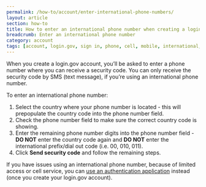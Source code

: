 ```yaml
---
permalink: /how-to/account/enter-international-phone-numbers/
layout: article
section: how-to
title: How to enter an international phone number when creating a login.gov account
breadcrumb: Enter an international phone number
category: account
tags: [account, login.gov, sign in, phone, cell, mobile, international, country code, support-update-account]
---
```


When you create a login.gov account, you’ll be asked to enter a phone number where you can receive a security code. You can only receive the security code by SMS (text message), if you’re using an international phone number.

To enter an international phone number:

1. Select the country where your phone number is located - this will prepopulate the country code into the phone number field.
2. Check the phone number field to make sure the correct country code is showing.
3. Enter the remaining phone number digits into the phone number field - **DO NOT** enter the country code again and **DO NOT** enter the international prefix/dial out code (i.e. 00, 010, 011).
4. Click **Send security code** and follow the remaining steps.

If you have issues using an international phone number, because of limited access or cell service, you can [use an authentication application](../limited-access/) instead (once you create your login.gov account).
